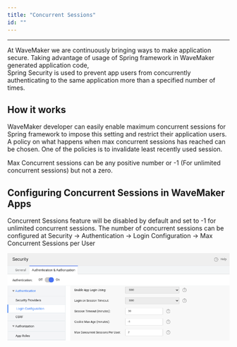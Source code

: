 ```yaml
---
title: "Concurrent Sessions"
id: ""
---
```

---
At WaveMaker we are continuously bringing ways to make application secure. Taking advantage of usage of Spring framework in WaveMaker generated application code,    
Spring Security is used to prevent app users from concurrently authenticating to the same application more than a specified number of times. 

## How it works
WaveMaker developer can easily enable maximum concurrent sessions for Spring framework to impose this setting 
and restrict their application users. A policy on what happens when max concurrent sessions has reached can be chosen. One of the policies is to invalidate least recently used session.

Max Concurrent sessions can be any positive number or -1 (For unlimited concurrent sessions) but not a zero.

## Configuring Concurrent Sessions in WaveMaker Apps

Concurrent Sessions feature will be disabled by default and set to -1 for unlimited concurrent sessions.
The number of concurrent sessions can be configured at Security -> Authentication -> Login Configuration -> Max Concurrent Sessions per User

[![concurrent-sessions](/learn/assets/concurrent-sessions.png)](/learn/assets/concurrent-sessions.png)

